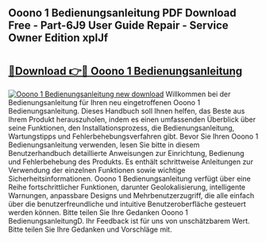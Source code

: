 ## Ooono 1 Bedienungsanleitung PDF Download Free - Part-6J9 User Guide Repair - Service Owner Edition xplJf

# <h2><a href="http://df3u0h.blite.top/?on=Ooono+1+Bedienungsanleitung">🔗Download 👉🔴 Ooono 1 Bedienungsanleitung</a></h2>

[![Ooono 1 Bedienungsanleitung new download](https://i.imgur.com/lujVjoI.png)](http://df3u0h.blite.top/?on=Ooono+1+Bedienungsanleitung)
Willkommen bei der Bedienungsanleitung für Ihren neu eingetroffenen Ooono 1 Bedienungsanleitung. Dieses Handbuch soll Ihnen helfen, das Beste aus Ihrem Produkt herauszuholen, indem es einen umfassenden Überblick über seine Funktionen, den Installationsprozess, die Bedienungsanleitung, Wartungstipps und Fehlerbehebungsverfahren gibt. Bevor Sie Ihren Ooono 1 Bedienungsanleitung verwenden, lesen Sie bitte in diesem Benutzerhandbuch detaillierte Anweisungen zur Einrichtung, Bedienung und Fehlerbehebung des Produkts. Es enthält schrittweise Anleitungen zur Verwendung der einzelnen Funktionen sowie wichtige Sicherheitsinformationen. Ooono 1 Bedienungsanleitung verfügt über eine Reihe fortschrittlicher Funktionen, darunter Geolokalisierung, intelligente Warnungen, anpassbare Designs und Mehrbenutzerzugriff, die alle einfach über die benutzerfreundliche und intuitive Benutzeroberfläche gesteuert werden können. Bitte teilen Sie Ihre Gedanken Ooono 1 BedienungsanleitungD. Ihr Feedback ist für uns von unschätzbarem Wert. Bitte teilen Sie Ihre Gedanken und Vorschläge mit.
